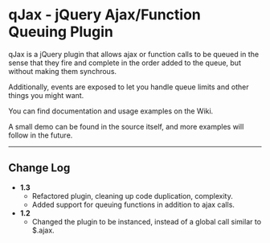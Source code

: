 qJax - jQuery Ajax/Function Queuing Plugin
================================

qJax is a jQuery plugin that allows ajax or function calls to be queued in the sense that they fire and complete in the order added to the queue, but without making them synchrous.

Additionally, events are exposed to let you handle queue limits and other things you might want.

You can find documentation and usage examples on the Wiki.

A small demo can be found in the source itself, and more examples will follow in the future.

- - -

Change Log
---------------------
* **1.3**
    * Refactored plugin, cleaning up code duplication, complexity.
    * Added support for queuing functions in addition to ajax calls.
* **1.2**
    * Changed the plugin to be instanced, instead of a global call similar to $.ajax.